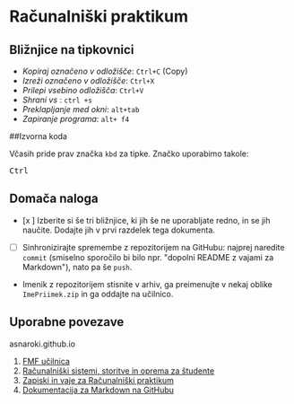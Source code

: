 <!-- glavni naslov -->
# Računalniški praktikum
<!-- To je komentar, ki bo na prikazanem Markdown-u skrit. 
     V tem besedilu so v komentarjih napisana navodila za reševanje. -->

<!-- 2. nivojski razdelek -->
## Bližnjice na tipkovnici

- _Kopiraj označeno v odložišče_: `Ctrl+C` (Copy)
- _Izreži označeno v odložišče_: `Ctrl+X`
- _Prilepi vsebino odložišča_: `Ctrl+V`
- _Shrani vs_ : `ctrl +s`
- _Preklapljanje med okni_: `alt+tab`
- _Zapiranje programa_: `alt+ f4`

<!-- 2. nivojski razdelek -->
##Izvorna koda

Včasih pride prav značka ```kbd``` za tipke. Značko uporabimo takole:

<!-- začetek bloka z izvorno kodo -->
<kbd>Ctrl</kbd>
<!-- konec bloka z izvorno kodo -->

<!-- 2. nivojski razdelek -->
## Domača naloga

<!-- Spodnji seznam bo pripravil seznam nalog. Na GitHubu bodo lepo vidna potrditvena polja, 
     VSCode pa bo prikazal samo oglate oklepaje. Ko nalogo opravite, si to lahko zabeležite tako,
     da spremenite [ ] v [x]. -->
- [x ] Izberite si še tri bližnjice, ki jih še ne uporabljate redno, in se jih naučite. 
      Dodajte jih v prvi razdelek tega dokumenta.
- [ ] Sinhronizirajte spremembe z repozitorijem na GitHubu: najprej naredite `commit` (smiselno sporočilo bi bilo npr. "dopolni README z vajami za Markdown"), nato pa še `push`.
-  Imenik z repozitorijem stisnite v arhiv, ga preimenujte v nekaj oblike `ImePriimek.zip` in ga oddajte na učilnico.

<!-- 2. nivojski razdelek -->
## Uporabne povezave
asnaroki.github.io


1. [FMF učilnica](https://ucilnica.fmf.uni-lj.si/)
1. [Računalniški sistemi, storitve in oprema za študente](https://ucilnica.fmf.uni-lj.si/mod/page/view.php?id=51619)
1. [Zapiski in vaje za Računalniški praktikum](http://katjabercic.github.io/racunalniski-praktikum)
1. [Dokumentacija za Markdown na GitHubu](https://docs.github.com/en/get-started/writing-on-github/getting-started-with-writing-and-formatting-on-github/basic-writing-and-formatting-syntax)
